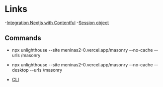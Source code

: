 # Links

-[Integration Nextjs with Contentful](https://vercel.com/guides/integrating-next-js-and-contentful-for-your-headless-cms) -[Session object](https://stripe.com/docs/api/checkout/sessions/object)

## Commands

-   npx unlighthouse --site meninas2-0.vercel.app/masonry --no-cache --urls /masonry
-   npx unlighthouse --site meninas2-0.vercel.app/masonry --no-cache --desktop --urls /masonry

-   [CLI](https://unlighthouse.dev/integrations/cli)

